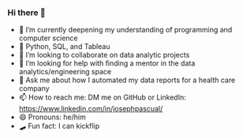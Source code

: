 ### Hi there 👋

<!--
**JosephPascual/JosephPascual** is a ✨ _special_ ✨ repository because its `README.md` (this file) appears on your GitHub profile.
-->

- 🔭 I’m currently deepening my understanding of programming and computer science
- 🌱 Python, SQL, and Tableau
- 👯 I’m looking to collaborate on data analytic projects
- 🤔 I’m looking for help with finding a mentor in the data analytics/engineering space
- 💬 Ask me about how I automated my data reports for a health care company 
- 📫 How to reach me: DM me on GitHub or LinkedIn: https://www.linkedin.com/in/josephpascual/
- 😄 Pronouns: he/him
- 🛹 Fun fact: I can kickflip


